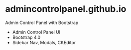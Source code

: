 # admincontrolpanel.github.io
Admin Control Panel with Bootstrap

<ul> 
  <li>Admin Control Panel UI </li>
  <li>Bootstrap 4.0 </li>
    <li>Sidebar Nav, Modals, CKEditor </li>
</ul>
